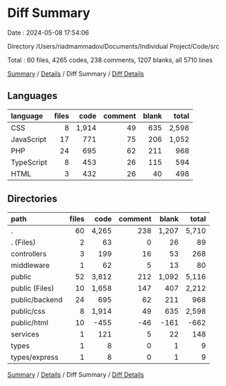 # Diff Summary

Date : 2024-05-08 17:54:06

Directory /Users/riadmammadov/Documents/Individual Project/Code/src

Total : 60 files,  4265 codes, 238 comments, 1207 blanks, all 5710 lines

[Summary](results.md) / [Details](details.md) / Diff Summary / [Diff Details](diff-details.md)

## Languages
| language | files | code | comment | blank | total |
| :--- | ---: | ---: | ---: | ---: | ---: |
| CSS | 8 | 1,914 | 49 | 635 | 2,598 |
| JavaScript | 17 | 771 | 75 | 206 | 1,052 |
| PHP | 24 | 695 | 62 | 211 | 968 |
| TypeScript | 8 | 453 | 26 | 115 | 594 |
| HTML | 3 | 432 | 26 | 40 | 498 |

## Directories
| path | files | code | comment | blank | total |
| :--- | ---: | ---: | ---: | ---: | ---: |
| . | 60 | 4,265 | 238 | 1,207 | 5,710 |
| . (Files) | 2 | 63 | 0 | 26 | 89 |
| controllers | 3 | 199 | 16 | 53 | 268 |
| middleware | 1 | 62 | 5 | 13 | 80 |
| public | 52 | 3,812 | 212 | 1,092 | 5,116 |
| public (Files) | 10 | 1,658 | 147 | 407 | 2,212 |
| public/backend | 24 | 695 | 62 | 211 | 968 |
| public/css | 8 | 1,914 | 49 | 635 | 2,598 |
| public/html | 10 | -455 | -46 | -161 | -662 |
| services | 1 | 121 | 5 | 22 | 148 |
| types | 1 | 8 | 0 | 1 | 9 |
| types/express | 1 | 8 | 0 | 1 | 9 |

[Summary](results.md) / [Details](details.md) / Diff Summary / [Diff Details](diff-details.md)